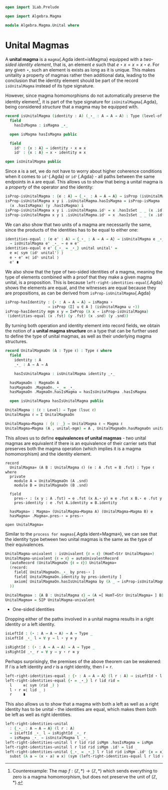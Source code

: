 
```agda
open import 1Lab.Prelude

open import Algebra.Magma

module Algebra.Magma.Unital where
```

<!--
```agda
private variable
  ℓ ℓ₁ : Level
  A : Type ℓ
```
-->

# Unital Magmas

A **unital magma** is a `magma`{.Agda ident=isMagma} equipped with a
_two-sided identity element_, that is, an element $e$ such that
$e \star x = x = x \star e$. For any given $\star$, such an element is
exists as long as it is unique. This makes unitality a property of
magmas rather then additional data, leading to the conclusion that the
identity element should be part of the record `isUnitalMagma` instead
of its type signature.

However, since magma homomorphisms do not automatically preserve the
identity element[^1], it is part of the type signature for
`isUnitalMagma`{.Agda}, being considered _structure_ that a magma may be
equipped with.

[^1]: Counterexample: The map $f : (\mathbb{Z}, *) \to (\mathbb{Z}, *)$
which sends everything to zero is a magma homomorphism, but does not
preserve the unit of $(\mathbb{Z}, *)$.

```agda
record isUnitalMagma (identity : A) (_⋆_ : A → A → A) : Type (level-of A) where
  field
    hasIsMagma : isMagma _⋆_

  open isMagma hasIsMagma public

  field
    idˡ : {x : A} → identity ⋆ x ≡ x
    idʳ : {x : A} → x ⋆ identity ≡ x

open isUnitalMagma public
```

Since `A` is a set, we do not have to worry about higher coherence
conditions when it comes to `idˡ`{.Agda} or `idʳ`{.Agda} - all paths
between the same endpoints in `A` are equal. This allows us to show that
being a unital magma is a _property_ of the operator and the identity:

```agda
isProp-isUnitalMagma : {e : A} → {_⋆_ : A → A → A} → isProp (isUnitalMagma e _⋆_)
isProp-isUnitalMagma x y i .isUnitalMagma.hasIsMagma = isProp-isMagma
  (x .hasIsMagma) (y .hasIsMagma) i
isProp-isUnitalMagma x y i .isUnitalMagma.idˡ = x .hasIsSet _ _ (x .idˡ) (y .idˡ) i
isProp-isUnitalMagma x y i .isUnitalMagma.idʳ = x .hasIsSet _ _ (x .idʳ) (y .idʳ) i
```

We can also show that two units of a magma are necessarily the same,
since the products of the identities has to be equal to either one:

```agda
identities-equal : (e e' : A) → {_⋆_ : A → A → A} → isUnitalMagma e _⋆_
  → isUnitalMagma e' _⋆_ → e ≡ e'
identities-equal e e' {_⋆_ = _⋆_} unital unital' =
  e ≡⟨ sym (idʳ unital') ⟩
  e ⋆ e' ≡⟨ idˡ unital ⟩
  e' ∎
```

We also show that the type of two-sided identities of a magma,
meaning the type of elements combined with a proof that they make a
given magma unital, is a proposition. This is because
`left-right-identities-equal`{.Agda} shows the elements are equal,
and the witnesses are equal because they are propositions, as can
be derived from `isProp-isUnitalMagma`{.Agda}

```agda
isProp-hasIdentity : {⋆ : A → A → A} → isMagma ⋆
                   → isProp (Σ[ u ∈ A ] (isUnitalMagma u ⋆))
isProp-hasIdentity mgm x y = Σ≡Prop (λ x → isProp-isUnitalMagma)
 (identities-equal (x .fst) (y .fst) (x .snd) (y .snd))
```

By turning both operation and identity element into record fields,
we obtain the notion of a **unital magma structure** on a type
that can be further used to define the type of unital magmas,
as well as their underlying magma structures.

```agda
record UnitalMagmaOn (A : Type ℓ) : Type ℓ where
  field
    identity : A
    _⋆_ : A → A → A

    hasIsUnitalMagma : isUnitalMagma identity _⋆_

  hasMagmaOn : MagmaOn A
  hasMagmaOn .MagmaOn._⋆_ = _⋆_
  hasMagmaOn .MagmaOn.hasIsMagma = hasIsUnitalMagma .hasIsMagma

  open isUnitalMagma hasIsUnitalMagma public

UnitalMagma : (ℓ : Level) → Type (lsuc ℓ)
UnitalMagma ℓ = Σ UnitalMagmaOn

UnitalMagma→Magma : {ℓ : _} → UnitalMagma ℓ → Magma ℓ
UnitalMagma→Magma (A , unital-mgm) = A , UnitalMagmaOn.hasMagmaOn unital-mgm
```

This allows us to define **equivalences of unital magmas** - two unital
magmas are equivalent if there is an equivalence of their carrier sets
that preserves both the magma operation (which implies it is a magma
homomorphism) and the identity element.

```
record
  UnitalMagma≃ (A B : UnitalMagma ℓ) (e : A .fst ≃ B .fst) : Type ℓ where
  private
    module A = UnitalMagmaOn (A .snd)
    module B = UnitalMagmaOn (B .snd)

  field
    pres-⋆ : (x y : A .fst) → e .fst (x A.⋆ y) ≡ e .fst x B.⋆ e .fst y
    pres-identity : e .fst A.identity ≡ B.identity
    
  hasMagma≃ : Magma≃ (UnitalMagma→Magma A) (UnitalMagma→Magma B) e
  hasMagma≃ .Magma≃.pres-⋆ = pres-⋆

open UnitalMagma≃
```

Similar to the `process for magmas`{.Agda ident=Magma≡}, we can see that
the identity type between two unital magmas is the same as the type of
their equivalences.

```agda
UnitalMagma-univalent : isUnivalent {ℓ = ℓ} (HomT→Str UnitalMagma≃)
UnitalMagma-univalent {ℓ = ℓ} = autoUnivalentRecord
  (autoRecord (UnitalMagmaOn {ℓ = ℓ}) UnitalMagma≃
  (record:
    field[ UnitalMagmaOn._⋆_ by pres-⋆ ]
    field[ UnitalMagmaOn.identity by pres-identity ]
    axiom[ UnitalMagmaOn.hasIsUnitalMagma by (λ _ → isProp-isUnitalMagma) ]
  ))

UnitalMagma≡ : {A B : UnitalMagma ℓ} → (A ≃[ HomT→Str UnitalMagma≃ ] B) ≃ (A ≡ B)
UnitalMagma≡ = SIP UnitalMagma-univalent 
```

* One-sided identities

Dropping either of the paths involved in a unital magma results in a
right identity or a left identity.

```agda
isLeftId : (⋆ : A → A → A) → A → Type _
isLeftId _⋆_ l = ∀ y → l ⋆ y ≡ y

isRightId : (⋆ : A → A → A) → A → Type _
isRightId _⋆_ r = ∀ y → y ⋆ r ≡ y
```

Perhaps surprisingly, the premises of the above theorem can be weakened:
If $l$ is a left identity and $r$ is a right identity, then $l = r$.

```agda
left-right-identities-equal : {⋆ : A → A → A} (l r : A) → isLeftId ⋆ l → isRightId ⋆ r → l ≡ r
left-right-identities-equal {⋆ = _⋆_} l r lid rid =
  l     ≡⟨ sym (rid _) ⟩
  l ⋆ r ≡⟨ lid _ ⟩
  r     ∎
```

This also allows us to show that a magma with both a left as well as a
right identity has to be unital - the identities are equal, which makes
them both be left as well as right identities.

```agda
left-right-identities-unital
  : {_⋆_ : A → A → A} (l r : A)
  → isLeftId _⋆_ l → isRightId _⋆_ r
  → isMagma _⋆_ → isUnitalMagma l _⋆_
left-right-identities-unital l r lid rid isMgm .hasIsMagma = isMgm
left-right-identities-unital l r lid rid isMgm .idˡ = lid _
left-right-identities-unital {_⋆_ = _⋆_} l r lid rid isMgm .idʳ {x = x} =
  subst (λ a → (x ⋆ a) ≡ x) (sym (left-right-identities-equal l r lid rid)) (rid _)
```
